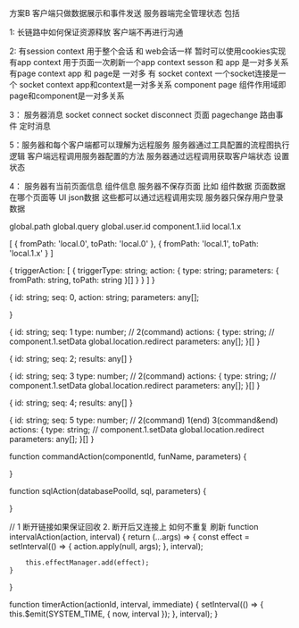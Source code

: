 方案B 客户端只做数据展示和事件发送 服务器端完全管理状态 包括

1: 长链路中如何保证资源释放 客户端不再进行沟通

2: 有session context 用于整个会话 和 web会话一样 暂时可以使用cookies实现
   有app context 用于页面一次刷新一个app context sesson 和 app 是一对多关系
   有page context app 和 page是 一对多
   有 socket context 一个socket连接是一个 socket context app和context是一对多关系
   component page 组件作用域即 page和component是一对多关系

3： 服务器消息 socket connect socket disconnect 页面 pagechange 路由事件 定时消息

5：服务器和每个客户端都可以理解为远程服务 服务器通过工具配置的流程图执行逻辑 客户端远程调用服务器配置的方法 服务器通过远程调用获取客户端状态 设置状态

4： 服务器有当前页面信息 组件信息 服务器不保存页面 比如 组件数据 页面数据在哪个页面等 UI json数据 这些都可以通过远程调用实现 服务器只保存用户登录数据 

global.path
global.query
global.user.id
component.1.iid
local.1.x

[
 {
  fromPath: 'local.0',
  toPath: 'local.0'
 },
 {
  fromPath: 'local.1',
  toPath: 'local.1.x'
 }
]

{
 triggerAction: [
  {
   triggerType: string;
   action: {
    type: string;
    parameters: { fromPath: string, toPath: string }[]
   }
  }
 ]
}



{
 id: string;
 seq: 0,
 action: string;
 parameters: any[];
 
}

{
 id: string;
 seq: 1
 type: number; // 2(command)
 actions: {
  type: string; // component.1.setData global.location.redirect
  parameters: any[];
 }[]
}

{
 id: string;
 seq: 2;
 results: any[]
}

{
 id: string;
 seq: 3
 type: number; // 2(command)
 actions: {
  type: string; // component.1.setData global.location.redirect
  parameters: any[];
 }[]
}

{
 id: string;
 seq: 4;
 results: any[]
}

{
 id: string;
 seq: 5
 type: number; // 2(command) 1(end)  3(command&end)
 actions: {
  type: string; // component.1.setData global.location.redirect
  parameters: any[];
 }[]
}



function commandAction(componentId, funName, parameters) {

}

function sqlAction(databasePoolId, sql, parameters) {

}

// 1 断开链接如果保证回收 2. 断开后又连接上 如何不重复 刷新
function intervalAction(action, interval) {
	return (...args) => {
		const effect = setInterval(() => {
			action.apply(null, args);
		}, interval);
		
		this.effectManager.add(effect);
	}
}

function timerAction(actionId, interval, immediate) {
	setInterval(() => {
		this.$emit(SYSTEM_TIME, { now, interval });
	}, interval);
}